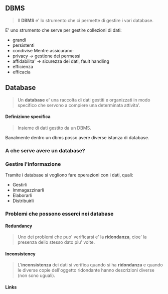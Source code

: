 ## DBMS
>Il **DBMS** e' lo strumento che ci permette di gestire i vari database.

E' uno strumento che serve per gestire collezioni di dati: 
- grandi
- persistenti
- condivise
Mentre assicurano:
- privacy -> gestione dei permessi
- affidabilita' -> sicurezza dei dati, fault handling
- efficienza 
- efficacia

## Database
>Un **database** e' una raccolta di dati gestiti e organizzati in modo specifico che servono a compiere una determinata attivita'.
#### Definizione specifica
>Insieme di dati gestito da un DBMS.

Banalmente dentro un dbms posso avere diverse istanza di database.

### A che serve avere un database?
### Gestire l'informazione
Tramite i database si vogliono fare operazioni con i dati, quali:
- Gestirli
- Immagazzinarli
- Elaborarli
- Distribuirli
### Problemi che possono esserci nei database
#### Redundancy
>Uno dei problemi che puo' verificarsi e' la **ridondanza**, cioe' la presenza dello stesso dato piu' volte.

#### Inconsistency
>L'**inconsistenza** dei dati si verifica quando si ha **ridondanza** e quando le diverse copie dell'oggetto ridondante hanno descrizioni diverse (non sono uguali).

#### Links